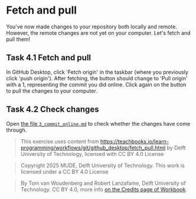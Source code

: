 # Fetch and pull

You've now made changes to your repository both locally and remote. However, the remote changes are not yet on your computer. Let's fetch and pull them!

## Task 4.1 Fetch and pull

In GitHub Desktop, click 'Fetch origin' in the taskbar (where you previously click 'push origin'). After fetching, the button should change to 'Pull origin' with a 1, representing the commit you did online. Click again on the button to pull the changes to your computer.

## Task 4.2 Check changes

Open [the file `3_commit_online.md`](./3_commit_online.md) to check whether the changes have come through.

> This exercise uses content from https://teachbooks.io/learn-programming/workflows/git/github_desktop/fetch_pull.html by Delft University of Technology, licensed with CC BY 4.0 License

> Copyright 2025 MUDE, Delft University of Technology. This work is licensed under a CC BY 4.0 License

> By Tom van Woudenberg and Robert Lanzafame, Delft University of Technology. CC BY 4.0, more info [on the Credits page of Workbook](https://mude.citg.tudelft.nl/workbook-2025/credits.html).